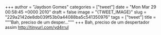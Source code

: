 
+++
author = "Jaydson Gomes"
categories = ["tweet"]
date = "Mon Mar 29 00:58:45 +0000 2010"
draft = false
image = "{TWEET_IMAGE}"
slug = "229a2142de8db039f53b0a44088ba5c541350976"
tags = ["tweet"]
title = """Bah, preciso de um desper..."""
+++
Bah, preciso de um despertador assim http://tinyurl.com/yd4rrul
